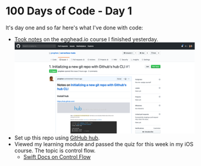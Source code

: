 # 100 Days of Code - Day 1

It's day one and so far here's what I've done with code:

- [Took notes](https://github.com/prophen/serverless-todo/issues/1) on the egghead.io course I finished yesterday.
![screenshot of serverless todo notes](./images/serverless-todo.png)
- Set up this repo using [GitHub hub](https://hub.github.com).
- Viewed my learning module and passed the quiz for this week in my iOS course. The topic is control flow.
   - [Swift Docs on Control Flow](https://docs.swift.org/swift-book/LanguageGuide/ControlFlow.html)

